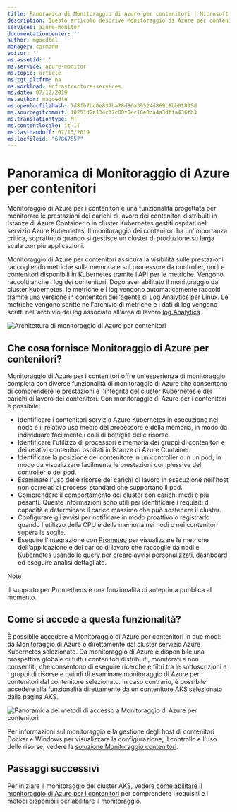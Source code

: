 ```yaml
---
title: Panoramica di Monitoraggio di Azure per contenitori | Microsoft Docs
description: Questo articolo descrive Monitoraggio di Azure per contenitori, che consente di monitorare la soluzione relativa alle informazioni dettagliate sui contenitori del servizio Azure Kubernetes, e il valore che offre attraverso il monitoraggio dell'integrità dei cluster del servizio Azure Kubernetes e di Istanze di Container in Azure.
services: azure-monitor
documentationcenter: ''
author: mgoedtel
manager: carmonm
editor: ''
ms.assetid: ''
ms.service: azure-monitor
ms.topic: article
ms.tgt_pltfrm: na
ms.workload: infrastructure-services
ms.date: 07/12/2019
ms.author: magoedte
ms.openlocfilehash: 7d8fb7bc0e837ba78d86a39524d869c9bb01895d
ms.sourcegitcommit: 10251d2a134c37c00f0ec10e0da4a3dffa436fb3
ms.translationtype: MT
ms.contentlocale: it-IT
ms.lasthandoff: 07/13/2019
ms.locfileid: "67867557"
---
```

# <a name="azure-monitor-for-containers-overview"></a>Panoramica di Monitoraggio di Azure per contenitori

Monitoraggio di Azure per i contenitori è una funzionalità progettata per monitorare le prestazioni dei carichi di lavoro dei contenitori distribuiti in Istanze di Azure Container o in cluster Kubernetes gestiti ospitati nel servizio Azure Kubernetes. Il monitoraggio dei contenitori ha un'importanza critica, soprattutto quando si gestisce un cluster di produzione su larga scala con più applicazioni.

Monitoraggio di Azure per contenitori assicura la visibilità sulle prestazioni raccogliendo metriche sulla memoria e sul processore da controller, nodi e contenitori disponibili in Kubernetes tramite l'API per le metriche. Vengono raccolti anche i log dei contenitori.  Dopo aver abilitato il monitoraggio dai cluster Kubernetes, le metriche e i log vengono automaticamente raccolti tramite una versione in contenitori dell'agente di Log Analytics per Linux. Le metriche vengono scritte nell'archivio di metriche e i dati di log vengono scritti nell'archivio dei log associato all'area di lavoro [log Analytics](../log-query/log-query-overview.md) . 

![Architettura di monitoraggio di Azure per contenitori](./media/container-insights-overview/azmon-containers-architecture-01.png)
 
## <a name="what-does-azure-monitor-for-containers-provide"></a>Che cosa fornisce Monitoraggio di Azure per contenitori?

Monitoraggio di Azure per i contenitori offre un'esperienza di monitoraggio completa con diverse funzionalità di monitoraggio di Azure che consentono di comprendere le prestazioni e l'integrità del cluster Kubernetes e dei carichi di lavoro dei contenitori. Con monitoraggio di Azure per i contenitori è possibile:

* Identificare i contenitori servizio Azure Kubernetes in esecuzione nel nodo e il relativo uso medio del processore e della memoria, in modo da individuare facilmente i colli di bottiglia delle risorse.
* Identificare l'utilizzo di processori e memoria dei gruppi di contenitori e dei relativi contenitori ospitati in Istanze di Azure Container.  
* Identificare la posizione del contenitore in un controller o in un pod, in modo da visualizzare facilmente le prestazioni complessive del controller o del pod.
* Esaminare l'uso delle risorse dei carichi di lavoro in esecuzione nell'host non correlati ai processi standard che supportano il pod.
* Comprendere il comportamento del cluster con carichi medi e più pesanti. Queste informazioni sono utili per identificare i requisiti di capacità e determinare il carico massimo che può sostenere il cluster. 
* Configurare gli avvisi per notificare in modo proattivo o registrarlo quando l'utilizzo della CPU e della memoria nei nodi o nei contenitori supera le soglie.
* Eseguire l'integrazione con [Prometeo](https://prometheus.io/docs/introduction/overview/) per visualizzare le metriche dell'applicazione e del carico di lavoro che raccoglie da nodi e Kubernetes usando le [query](container-insights-log-search.md) per creare avvisi personalizzati, dashboard ed eseguire analisi dettagliate.

>[!NOTE]
>Il supporto per Prometheus è una funzionalità di anteprima pubblica al momento.
>

## <a name="how-do-i-access-this-feature"></a>Come si accede a questa funzionalità?
È possibile accedere a Monitoraggio di Azure per contenitori in due modi: da Monitoraggio di Azure o direttamente dal cluster servizio Azure Kubernetes selezionato. Da monitoraggio di Azure è disponibile una prospettiva globale di tutti i contenitori distribuiti, monitorati e non consentiti, che consentono di eseguire ricerche e filtri tra le sottoscrizioni e i gruppi di risorse e quindi di esaminare monitoraggio di Azure per i contenitori dal contenitore selezionato.  In caso contrario, è possibile accedere alla funzionalità direttamente da un contenitore AKS selezionato dalla pagina AKS.  

![Panoramica dei metodi di accesso a Monitoraggio di Azure per contenitori](./media/container-insights-overview/azmon-containers-experience.png)

Per informazioni sul monitoraggio e la gestione degli host di contenitori Docker e Windows per visualizzare la configurazione, il controllo e l'uso delle risorse, vedere la [soluzione Monitoraggio contenitori](../../azure-monitor/insights/containers.md).

## <a name="next-steps"></a>Passaggi successivi
Per iniziare il monitoraggio del cluster AKS, vedere [come abilitare il monitoraggio di Azure per i contenitori](container-insights-onboard.md) per comprendere i requisiti e i metodi disponibili per abilitare il monitoraggio.  
